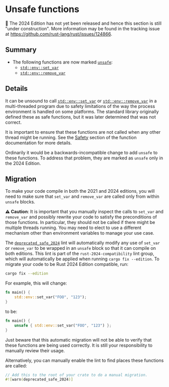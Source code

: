# Unsafe functions

🚧 The 2024 Edition has not yet been released and hence this section is still "under construction".
More information may be found in the tracking issue at <https://github.com/rust-lang/rust/issues/124866>.

## Summary

- The following functions are now marked [`unsafe`]:
    - [`std::env::set_var`]
    - [`std::env::remove_var`]

[`unsafe`]: ../../reference/unsafe-keyword.html#unsafe-functions-unsafe-fn
[`std::env::set_var`]: ../../std/env/fn.set_var.html
[`std::env::remove_var`]: ../../std/env/fn.remove_var.html

## Details

It can be unsound to call [`std::env::set_var`] or [`std::env::remove_var`] in a multi-threaded program due to safety limitations of the way the process environment is handled on some platforms. The standard library originally defined these as safe functions, but it was later determined that was not correct.

It is important to ensure that these functions are not called when any other thread might be running. See the [Safety] section of the function documentation for more details.

Ordinarily it would be a backwards-incompatible change to add `unsafe` to these functions. To address that problem, they are marked as `unsafe` only in the 2024 Edition.

[Safety]: ../../std/env/fn.set_var.html#safety

## Migration

To make your code compile in both the 2021 and 2024 editions, you will need to make sure that `set_var` and `remove_var` are called only from within `unsafe` blocks.

**⚠ Caution**: It is important that you manually inspect the calls to `set_var` and `remove_var` and possibly rewrite your code to satisfy the preconditions of those functions. In particular, they should not be called if there might be multiple threads running. You may need to elect to use a different mechanism other than environment variables to manage your use case.

The [`deprecated_safe_2024`] lint will automatically modify any use of `set_var` or `remove_var` to be wrapped in an `unsafe` block so that it can compile on both editions. This lint is part of the `rust-2024-compatibility` lint group, which will automatically be applied when running `cargo fix --edition`. To migrate your code to be Rust 2024 Edition compatible, run:

```sh
cargo fix --edition
```

For example, this will change:

```rust
fn main() {
    std::env::set_var("FOO", "123");
}
```

to be:

```rust
fn main() {
    unsafe { std::env::set_var("FOO", "123") };
}
```

Just beware that this automatic migration will not be able to verify that these functions are being used correctly. It is still your responsibility to manually review their usage.

Alternatively, you can manually enable the lint to find places these functions are called:

```rust
// Add this to the root of your crate to do a manual migration.
#![warn(deprecated_safe_2024)]
```

[`deprecated_safe_2024`]: ../../rustc/lints/listing/allowed-by-default.html#deprecated-safe
